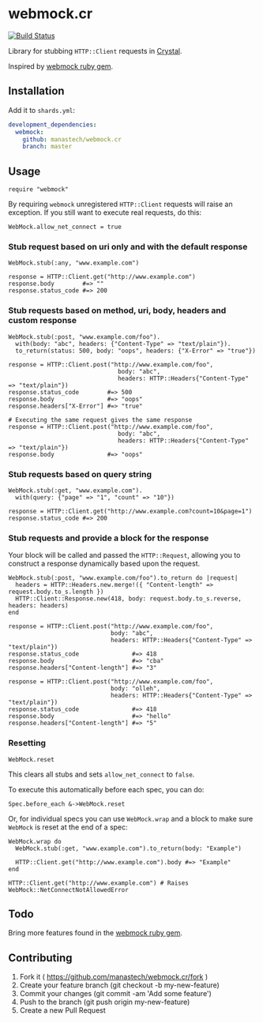 # webmock.cr

[![Build Status](https://travis-ci.org/manastech/webmock.cr.svg?branch=master)](https://travis-ci.org/manastech/webmock.cr)

Library for stubbing `HTTP::Client` requests in [Crystal](http://crystal-lang.org/).

Inspired by [webmock ruby gem](https://github.com/bblimke/webmock).

## Installation

Add it to `shards.yml`:

```yaml
development_dependencies:
  webmock:
    github: manastech/webmock.cr
    branch: master
```

## Usage

```crystal
require "webmock"
```

By requiring `webmock` unregistered `HTTP::Client` requests will raise an exception.
If you still want to execute real requests, do this:

```crystal
WebMock.allow_net_connect = true
```

### Stub request based on uri only and with the default response

```crystal
WebMock.stub(:any, "www.example.com")

response = HTTP::Client.get("http://www.example.com")
response.body        #=> ""
response.status_code #=> 200
```

### Stub requests based on method, uri, body, headers and custom response

```crystal
WebMock.stub(:post, "www.example.com/foo").
  with(body: "abc", headers: {"Content-Type" => "text/plain"}).
  to_return(status: 500, body: "oops", headers: {"X-Error" => "true"})

response = HTTP::Client.post("http://www.example.com/foo",
                               body: "abc",
                               headers: HTTP::Headers{"Content-Type" => "text/plain"})
response.status_code        #=> 500
response.body               #=> "oops"
response.headers["X-Error"] #=> "true"

# Executing the same request gives the same response
response = HTTP::Client.post("http://www.example.com/foo",
                               body: "abc",
                               headers: HTTP::Headers{"Content-Type" => "text/plain"})
response.body               #=> "oops"
```

### Stub requests based on query string

```crystal
WebMock.stub(:get, "www.example.com").
  with(query: {"page" => "1", "count" => "10"})

response = HTTP::Client.get("http://www.example.com?count=10&page=1")
response.status_code #=> 200
```

### Stub requests and provide a block for the response

Your block will be called and passed the `HTTP::Request`, allowing you to construct a response dynamically based upon the request.

```crystal
WebMock.stub(:post, "www.example.com/foo").to_return do |request|
  headers = HTTP::Headers.new.merge!({ "Content-length" => request.body.to_s.length })
  HTTP::Client::Response.new(418, body: request.body.to_s.reverse, headers: headers)
end

response = HTTP::Client.post("http://www.example.com/foo",
                             body: "abc",
                             headers: HTTP::Headers{"Content-Type" => "text/plain"})
response.status_code               #=> 418
response.body                      #=> "cba"
response.headers["Content-length"] #=> "3"

response = HTTP::Client.post("http://www.example.com/foo",
                             body: "olleh",
                             headers: HTTP::Headers{"Content-Type" => "text/plain"})
response.status_code               #=> 418
response.body                      #=> "hello"
response.headers["Content-length"] #=> "5"
```

### Resetting

```crystal
WebMock.reset
```

This clears all stubs and sets `allow_net_connect` to `false`.

To execute this automatically before each spec, you can do:

```crystal
Spec.before_each &->WebMock.reset
```

Or, for individual specs you can use `WebMock.wrap` and a block to make sure `WebMock` is reset at the end of a spec:

```crystal
WebMock.wrap do
  WebMock.stub(:get, "www.example.com").to_return(body: "Example")

  HTTP::Client.get("http://www.example.com").body #=> "Example"
end

HTTP::Client.get("http://www.example.com") # Raises WebMock::NetConnectNotAllowedError
```

## Todo

Bring more features found in the [webmock ruby gem](https://github.com/bblimke/webmock).

## Contributing

1. Fork it ( https://github.com/manastech/webmock.cr/fork )
2. Create your feature branch (git checkout -b my-new-feature)
3. Commit your changes (git commit -am 'Add some feature')
4. Push to the branch (git push origin my-new-feature)
5. Create a new Pull Request
